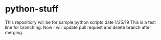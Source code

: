 # python-stuff
This repositiory will be for sample python scripts
date 1/25/19
This is a test line for branching.
Now I will update pull request and delete branch after merging.
